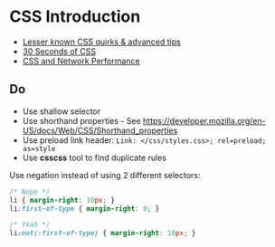 # CSS Introduction

* [Lesser known CSS quirks & advanced tips](https://medium.com/@peedutuisk/lesser-known-css-quirks-oddities-and-advanced-tips-css-is-awesome-8ee3d16295bb)
* [30 Seconds of CSS](https://30-seconds.github.io/30-seconds-of-css/)
* [CSS and Network Performance](https://csswizardry.com/2018/11/css-and-network-performance/)

## Do

* Use shallow selector 
* Use shorthand properties - See https://developer.mozilla.org/en-US/docs/Web/CSS/Shorthand_properties
* Use preload link header: `Link: </css/styles.css>; rel=preload; as=style`
* Use **csscss** tool to find duplicate rules

Use negation instead of using 2 different selectors:

```css
/* Nope */
li { margin-right: 10px; }
li:first-of-type { margin-right: 0; }

/* Yeah */
li:not(:first-of-type) { margin-right: 10px; }
```
